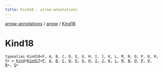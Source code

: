 ```yaml
---
title: Kind18 - arrow-annotations
---
```


[arrow-annotations](../index.html) / [arrow](index.html) / [Kind18](./-kind18.html)

# Kind18

`typealias Kind18<F, A, B, C, D, E, G, H, I, J, K, L, M, N, O, P, Q, R, S> = `[`Kind`](-kind.html)`<`[`Kind17`](-kind17.html)`<`[`F`](-kind18.html#F)`, `[`A`](-kind18.html#A)`, `[`B`](-kind18.html#B)`, `[`C`](-kind18.html#C)`, `[`D`](-kind18.html#D)`, `[`E`](-kind18.html#E)`, `[`G`](-kind18.html#G)`, `[`H`](-kind18.html#H)`, `[`I`](-kind18.html#I)`, `[`J`](-kind18.html#J)`, `[`K`](-kind18.html#K)`, `[`L`](-kind18.html#L)`, `[`M`](-kind18.html#M)`, `[`N`](-kind18.html#N)`, `[`O`](-kind18.html#O)`, `[`P`](-kind18.html#P)`, `[`Q`](-kind18.html#Q)`, `[`R`](-kind18.html#R)`>, `[`S`](-kind18.html#S)`>`